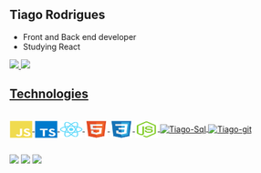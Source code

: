## Tiago Rodrigues

- Front and Back end developer
- Studying React

<div>
  <a href="https://github.com/Kidanmi">
  <img height="180em" src="http://github-readme-stats.vercel.app/api?username=Kidanmi&show_icons=true&theme=dracula&include_all_commits=true&count_private=true"/>
  <img height="180em" src="http://github-readme-stats.vercel.app/api/top-langs/?username=Kidanmi&layout=compact&langs_count=16&theme=dracula"/>
</div>

## Technologies
<div style="display: inline_block"><br>
  <img align="center" alt="Tiago-Js" height="30" width="40" src="https://raw.githubusercontent.com/devicons/devicon/master/icons/javascript/javascript-plain.svg">
  <img align="center" alt="Tiago-Ts" height="30" width="40" src="https://raw.githubusercontent.com/devicons/devicon/master/icons/typescript/typescript-plain.svg">  
  <img align="center" alt="Tiago-React" height="30" width="40" src="https://raw.githubusercontent.com/devicons/devicon/master/icons/react/react-original.svg">
  <img align="center" alt="Tiago-Html" height="30" width="40" src="https://raw.githubusercontent.com/devicons/devicon/master/icons/html5/html5-original.svg">
  <img align="center" alt="Tiago-CSS" height="30" width="40" src="https://raw.githubusercontent.com/devicons/devicon/master/icons/css3/css3-original.svg">
  <img align="center" alt="Tiago-Nodejs" height="30" width="40" src="https://raw.githubusercontent.com/devicons/devicon/master/icons/nodejs/nodejs-original.svg">
  <img align="center" alt="Tiago-Sql" height="30" width="40" src="http://icons.iconseeker.com/png/fullsize/ivista-2-os-x-icons/database-3-1.png">
  <img align="center" alt="Tiago-git" height="30" width="40" src="https://cdn.jsdelivr.net/gh/devicons/devicon/icons/git/git-original.svg" />
</div>

##

<div>
   <a href="https://www.instagram.com/tiagu.sx/" target="_blank"><img src="https://img.shields.io/badge/-Instagram-%23E4405F?style=for-the-badge&logo=instagram&logoColor=white" target="_blank"></a>
  <a href = "maito.tiagoodev@gmail.com"><img src="https://img.shields.io/badge/-Gmail-%23333?style=for-the-badge&logo=gmail&logoColor=white" target="_blank"></a>
  <a href="https://www.linkedin.com/in/tiago-rodrigues-83251b1b5/" target="_blank"><img src="https://img.shields.io/badge/-LinkedIn-%230077B5?style=for-the-badge&logo=linkedin&logoColor=white" target="_blank"></a>
</div>

